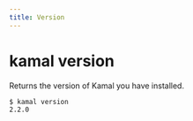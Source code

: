 ```yaml
---
title: Version
---
```


# kamal version

Returns the version of Kamal you have installed.

```bash
$ kamal version
2.2.0
```
